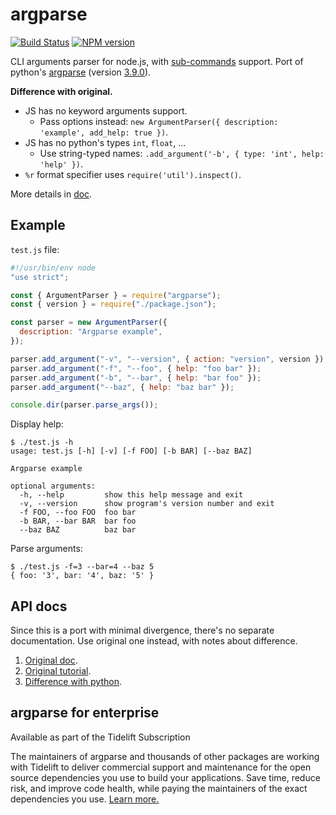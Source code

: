 # argparse

[![Build Status](https://secure.travis-ci.org/nodeca/argparse.svg?branch=master)](http://travis-ci.org/nodeca/argparse)
[![NPM version](https://img.shields.io/npm/v/argparse.svg)](https://www.npmjs.org/package/argparse)

CLI arguments parser for node.js, with
[sub-commands](https://docs.python.org/3.9/library/argparse.html#sub-commands)
support. Port of python's
[argparse](http://docs.python.org/dev/library/argparse.html) (version
[3.9.0](https://github.com/python/cpython/blob/v3.9.0rc1/Lib/argparse.py)).

**Difference with original.**

- JS has no keyword arguments support.
  - Pass options instead:
    `new ArgumentParser({ description: 'example', add_help: true })`.
- JS has no python's types `int`, `float`, ...
  - Use string-typed names:
    `.add_argument('-b', { type: 'int', help: 'help' })`.
- `%r` format specifier uses `require('util').inspect()`.

More details in [doc](./doc).

## Example

`test.js` file:

```javascript
#!/usr/bin/env node
"use strict";

const { ArgumentParser } = require("argparse");
const { version } = require("./package.json");

const parser = new ArgumentParser({
  description: "Argparse example",
});

parser.add_argument("-v", "--version", { action: "version", version });
parser.add_argument("-f", "--foo", { help: "foo bar" });
parser.add_argument("-b", "--bar", { help: "bar foo" });
parser.add_argument("--baz", { help: "baz bar" });

console.dir(parser.parse_args());
```

Display help:

```
$ ./test.js -h
usage: test.js [-h] [-v] [-f FOO] [-b BAR] [--baz BAZ]

Argparse example

optional arguments:
  -h, --help         show this help message and exit
  -v, --version      show program's version number and exit
  -f FOO, --foo FOO  foo bar
  -b BAR, --bar BAR  bar foo
  --baz BAZ          baz bar
```

Parse arguments:

```
$ ./test.js -f=3 --bar=4 --baz 5
{ foo: '3', bar: '4', baz: '5' }
```

## API docs

Since this is a port with minimal divergence, there's no separate documentation.
Use original one instead, with notes about difference.

1. [Original doc](https://docs.python.org/3.9/library/argparse.html).
2. [Original tutorial](https://docs.python.org/3.9/howto/argparse.html).
3. [Difference with python](./doc).

## argparse for enterprise

Available as part of the Tidelift Subscription

The maintainers of argparse and thousands of other packages are working with
Tidelift to deliver commercial support and maintenance for the open source
dependencies you use to build your applications. Save time, reduce risk, and
improve code health, while paying the maintainers of the exact dependencies you
use.
[Learn more.](https://tidelift.com/subscription/pkg/npm-argparse?utm_source=npm-argparse&utm_medium=referral&utm_campaign=enterprise&utm_term=repo)
